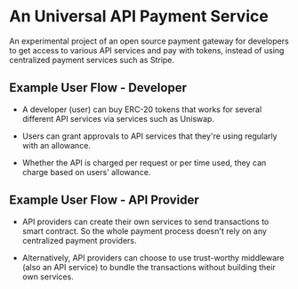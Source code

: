 # An Universal API Payment Service

An experimental project of an open source payment gateway for developers to get access to various API services and pay with tokens, instead of using centralized payment services such as Stripe. 

## Example User Flow - Developer

- A developer (user) can buy ERC-20 tokens that works for several different API services via services such as Uniswap. 

- Users can grant approvals to API services that they're using regularly with an allowance.

- Whether the API is charged per request or per time used, they can charge based on users' allowance. 


## Example User Flow - API Provider

- API providers can create their own services to send transactions to smart contract. So the whole payment process doesn't rely on any centralized payment providers.

- Alternatively, API providers can choose to use trust-worthy middleware (also an API service) to bundle the transactions without building their own services. 
